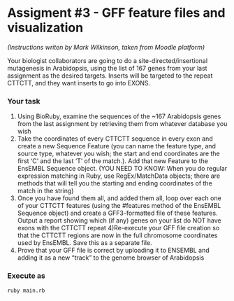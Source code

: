 # Assigment #3 - GFF feature files and visualization
_(Instructions writen by Mark Wilkinson, taken from Moodle platform)_

Your biologist collaborators are going to do a site-directed/insertional mutagenesis in Arabidopsis, using the list of 167 genes from your last assignment as the desired targets.  Inserts will be targeted to the repeat CTTCTT, and they want inserts to go into EXONS.

### Your task
1) Using BioRuby, examine the sequences of the ~167 Arabidopsis genes from the last assignment by retrieving them from whatever database you wish
2) Take the coordinates of every CTTCTT sequence in every exon and create a new Sequence Feature (you can name the feature type, and source type, whatever you wish; the start and end coordinates are the first ‘C’ and the last ‘T’ of the match.).  Add that new Feature to the EnsEMBL Sequence object.  (YOU NEED TO KNOW:  When you do regular expression matching in Ruby, use RegEx/MatchData objects; there are methods that will tell you the starting and ending coordinates of the match in the string)
3) Once you have found them all, and added them all, loop over each one of your CTTCTT features (using the #features method of the EnsEMBL Sequence object) and create a GFF3-formatted file of these features. Output a report showing which (if any) genes on your list do NOT have exons with the CTTCTT repeat
4)Re-execute your GFF file creation so that the CTTCTT regions are now in the full chromosome coordinates used by EnsEMBL.  Save this as a separate file.
5) Prove that your GFF file is correct by uploading it to ENSEMBL and adding it as a new “track” to the genome browser of Arabidopsis 

### Execute as  
```
ruby main.rb
```
